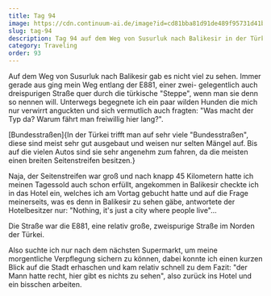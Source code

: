 ```yaml
---
title: Tag 94
image: https://cdn.continuum-ai.de/image?id=cd81bba81d91de489f95731d41b36bab&ext=jpg
slug: tag-94
description: Tag 94 auf dem Weg von Susurluk nach Balikesir in der Türkei. Immer entlang der Bundesstraße führt mich mein Weg heute was es in Balikesir der nächsten Millionenstadt wohl zu sehen geben wird?
category: Traveling
order: 93
---
```


Auf dem Weg von Susurluk nach Balikesir gab es nicht viel zu sehen. Immer gerade aus ging mein Weg entlang der E881, einer zwei- gelegentlich auch dreispurigen Straße quer durch die türkische "Steppe", wenn man sie denn so nennen will. Unterwegs begegnete ich ein paar wilden Hunden die mich nur verwirrt anguckten und sich vermutlich auch fragten: "Was macht der Typ da? Warum fährt man freiwillig hier lang?".

[Bundesstraßen]{In der Türkei trifft man auf sehr viele "Bundesstraßen", diese sind meist sehr gut ausgebaut und weisen nur selten Mängel auf. Bis auf die vielen Autos sind sie sehr angenehm zum fahren, da die meisten einen breiten Seitenstreifen besitzen.}

Naja, der Seitenstreifen war groß und nach knapp 45 Kilometern hatte ich meinen Tagessold auch schon erfüllt, angekommen in Balikesir checkte ich in das Hotel ein, welches ich am Vortag gebucht hatte und auf die Frage meinerseits, was es denn in Balikesir zu sehen gäbe, antwortete der Hotelbesitzer nur: "Nothing, it's just a city where people live"…

<sidenote title="🚗 E881">
	<p>Die Straße war die E881, eine relativ große, zweispurige Straße im Norden der Türkei.</p>
</sidenote>

Also suchte ich nur nach dem nächsten Supermarkt, um meine morgentliche Verpflegung sichern zu können, dabei konnte ich einen kurzen Blick auf die Stadt erhaschen und kam relativ schnell zu dem Fazit: "der Mann hatte recht, hier gibt es nichts zu sehen", also zurück ins Hotel und ein bisschen arbeiten.